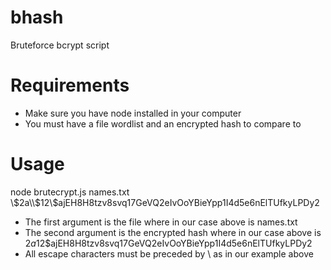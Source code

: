 # bhash
Bruteforce bcrypt script

# Requirements
- Make sure you have node installed in your computer
- You must have a file wordlist and an encrypted hash to compare to

# Usage

 node brutecrypt.js names.txt \\$2a\\$12\\$ajEH8H8tzv8svq17GeVQ2eIvOoYBieYpp1I4d5e6nElTUfkyLPDy2
 
 - The first argument is the file where in our case above is names.txt
 - The second argument is the encrypted hash where in our case above is $2a$12$ajEH8H8tzv8svq17GeVQ2eIvOoYBieYpp1I4d5e6nElTUfkyLPDy2
 - All escape characters must be preceded by \ as in our example above
